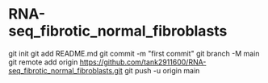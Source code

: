 # RNA-seq_fibrotic_normal_fibroblasts
git init
git add README.md
git commit -m "first commit"
git branch -M main
git remote add origin https://github.com/tank2911600/RNA-seq_fibrotic_normal_fibroblasts.git
git push -u origin main
